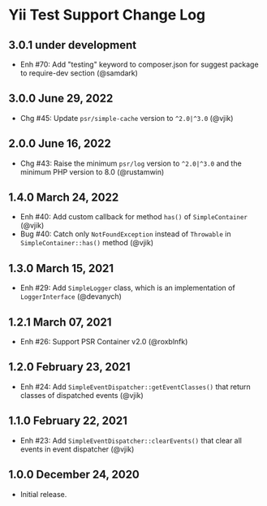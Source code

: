 # Yii Test Support Change Log

## 3.0.1 under development

- Enh #70: Add "testing" keyword to composer.json for suggest package to require-dev section (@samdark)

## 3.0.0 June 29, 2022

- Chg #45: Update `psr/simple-cache` version to `^2.0|^3.0` (@vjik)

## 2.0.0 June 16, 2022

- Chg #43: Raise the minimum `psr/log` version to `^2.0|^3.0` and the minimum PHP version to 8.0 (@rustamwin)

## 1.4.0 March 24, 2022

- Enh #40: Add custom callback for method `has()` of `SimpleContainer` (@vjik)
- Bug #40: Catch only `NotFoundException` instead of `Throwable` in `SimpleContainer::has()` method (@vjik)

## 1.3.0 March 15, 2021

- Enh #29: Add `SimpleLogger` class, which is an implementation of `LoggerInterface` (@devanych)

## 1.2.1 March 07, 2021

- Enh #26: Support PSR Container v2.0 (@roxblnfk)

## 1.2.0 February 23, 2021

- Enh #24: Add `SimpleEventDispatcher::getEventClasses()` that return classes of dispatched events (@vjik)

## 1.1.0 February 22, 2021

- Enh #23: Add `SimpleEventDispatcher::clearEvents()` that clear all events in event dispatcher (@vjik)

## 1.0.0 December 24, 2020

- Initial release.

